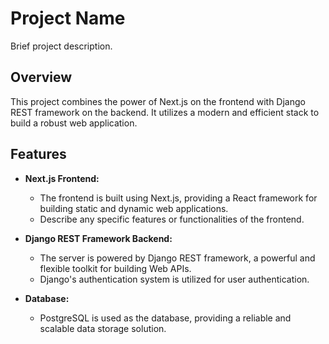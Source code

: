 # Project Name

Brief project description.

## Overview

This project combines the power of Next.js on the frontend with Django REST framework on the backend. It utilizes a modern and efficient stack to build a robust web application.

## Features

- **Next.js Frontend:**
  - The frontend is built using Next.js, providing a React framework for building static and dynamic web applications.
  - Describe any specific features or functionalities of the frontend.

- **Django REST Framework Backend:**
  - The server is powered by Django REST framework, a powerful and flexible toolkit for building Web APIs.
  - Django's authentication system is utilized for user authentication.

- **Database:**
  - PostgreSQL is used as the database, providing a reliable and scalable data storage solution.



